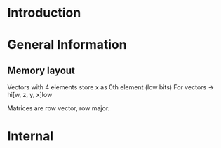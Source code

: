 
# Introduction

# General Information

## Memory layout

Vectors with 4 elements store x as 0th element (low bits)
For vectors -> hi[w, z, y, x]low

Matrices are row vector, row major.

# Internal

